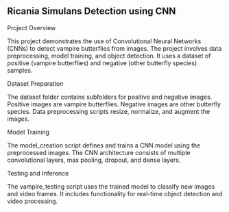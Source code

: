 Ricania Simulans Detection using CNN
-------------------------------------

Project Overview

This project demonstrates the use of Convolutional Neural Networks (CNNs) to detect vampire butterflies from images. The project involves data preprocessing, model training, and object detection. It uses a dataset of positive (vampire butterflies) and negative (other butterfly species) samples.

Dataset Preparation

The dataset folder contains subfolders for positive and negative images.
Positive images are vampire butterflies.
Negative images are other butterfly species.
Data preprocessing scripts resize, normalize, and augment the images.

Model Training

The model_creation script defines and trains a CNN model using the preprocessed images.
The CNN architecture consists of multiple convolutional layers, max pooling, dropout, and dense layers.

Testing and Inference

The vampire_testing script uses the trained model to classify new images and video frames.
It includes functionality for real-time object detection and video processing.
